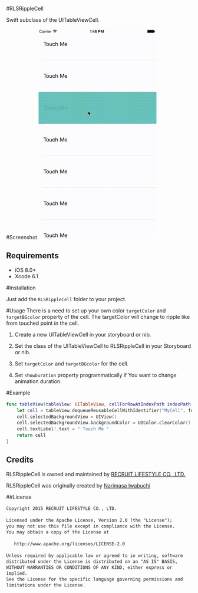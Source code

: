 #RLSRippleCell

Swift subclass of the UITableViewCell.

#Screenshot
![RLSRippleCell](sample.gif)

## Requirements

- iOS 8.0+
- Xcode 6.1


#Installation

Just add the `RLSRippleCell` folder to your project.

#Usage
There is a need to set up your own color `targetColor` and `targetBGcolor` property of the cell.
The targetColor will change to ripple like from touched point in the cell.

1. Create a new UITableViewCell in your storyboard or nib.

2. Set the class of the UITableViewCell to RLSRippleCell in your Storyboard or nib.

3. Set `targetColor` and `targetBGcolor` for the cell.

4. Set `showDuration` property programmatically if You want to change animation duration.


#Example

``` swift
func tableView(tableView: UITableView, cellForRowAtIndexPath indexPath: NSIndexPath) -> UITableViewCell {
    let cell = tableView.dequeueReusableCellWithIdentifier("MyCell", forIndexPath: indexPath) as! RLSRippleCell
    cell.selectedBackgroundView = UIView()
    cell.selectedBackgroundView.backgroundColor = UIColor.clearColor()
    cell.textLabel!.text = " Touch Me "
    return cell
}

```


## Credits

RLSRippleCell is owned and maintained by [RECRUIT LIFESTYLE CO., LTD.](http://www.recruit-lifestyle.co.jp/)

RLSRippleCell was originally created by [Narimasa Iwabuchi](https://github.com/NariFrow)  


##License

    Copyright 2015 RECRUIT LIFESTYLE CO., LTD.

    Licensed under the Apache License, Version 2.0 (the "License");
    you may not use this file except in compliance with the License.
    You may obtain a copy of the License at

       http://www.apache.org/licenses/LICENSE-2.0

    Unless required by applicable law or agreed to in writing, software
    distributed under the License is distributed on an "AS IS" BASIS,
    WITHOUT WARRANTIES OR CONDITIONS OF ANY KIND, either express or implied.
    See the License for the specific language governing permissions and
    limitations under the License.


  

